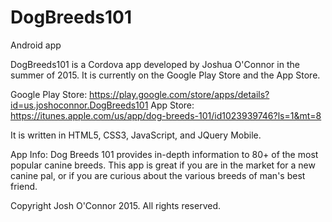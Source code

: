 # DogBreeds101
Android app

DogBreeds101 is a Cordova app developed by Joshua O'Connor in the summer of 2015.  It is currently on the Google Play Store and the App Store.  

Google Play Store:  https://play.google.com/store/apps/details?id=us.joshoconnor.DogBreeds101
App Store:  https://itunes.apple.com/us/app/dog-breeds-101/id1023939746?ls=1&mt=8

It is written in HTML5, CSS3, JavaScript, and JQuery Mobile.

App Info:
Dog Breeds 101 provides in-depth information to 80+ of the most popular canine breeds. This app is great if you are in the market for a new canine pal, or if you are curious about the various breeds of man's best friend. 


Copyright Josh O'Connor 2015.  All rights reserved.
